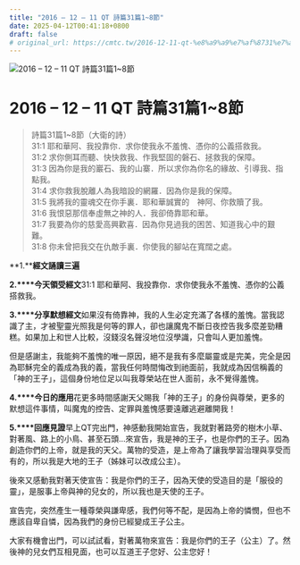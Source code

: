 ```yaml
---
title: "2016 – 12 – 11 QT 詩篇31篇1~8節"
date: 2025-04-12T00:41:18+0800
draft: false
# original_url: https://cmtc.tw/2016-12-11-qt-%e8%a9%a9%e7%af%8731%e7%af%8718%e7%af%80
---
```


![2016 – 12 – 11 QT 詩篇31篇1\~8節](/images/qt.jpg   "2016 – 12 – 11 QT 詩篇31篇1\~8節")

# 2016 – 12 – 11 QT 詩篇31篇1\~8節

> 詩篇31篇1\~8節（大衛的詩）  
> 31:1 耶和華阿、我投靠你．求你使我永不羞愧、憑你的公義搭救我。  
> 31:2 求你側耳而聽、快快救我、作我堅固的磐石、拯救我的保障。  
> 31:3 因為你是我的巖石、我的山寨．所以求你為你名的緣故、引導我、指點我。  
> 31:4 求你救我脫離人為我暗設的網羅．因為你是我的保障。  
> 31:5 我將我的靈魂交在你手裏．耶和華誠實的　神阿、你救贖了我。  
> 31:6 我恨惡那信奉虛無之神的人．我卻倚靠耶和華。  
> 31:7 我要為你的慈愛高興歡喜．因為你見過我的困苦、知道我心中的艱難。  
> 31:8 你未曾把我交在仇敵手裏．你使我的腳站在寬闊之處。

**1.****經文誦讀三遍**

**2.****今天領受經文**31:1 耶和華阿、我投靠你．求你使我永不羞愧、憑你的公義搭救我。

**3.****分享默想經文**如果沒有倚靠神，我的人生必定充滿了各樣的羞愧。當我認識了主，才被聖靈光照我是何等的罪人，卻也讓魔鬼不斷日夜控告我多麼差勁糟糕。如果加上和世人比較，沒錢沒名聲沒地位沒學識，只會叫人更加羞愧。

但是感謝主，我能夠不羞愧的唯一原因，絕不是我有多麼屬靈或是完美，完全是因為耶穌完全的義成為我的義，當我任何時間悔改到祂面前，我就成為因信稱義的「神的王子」，這個身份地位足以叫我尊榮站在世人面前，永不覺得羞愧。

**4.****今日的應用**花更多時間感謝天父賜我「神的王子」的身份與尊榮，更多的默想這件事情，叫魔鬼的控告、定罪與羞愧感要遠離逃避離開我！

**5.****回應見證**早上QT完出門，神感動我開始宣告，我就對著路旁的樹木小草、對著風、路上的小鳥、甚至石頭…來宣告，我是神的王子，也是你們的王子。因為創造你們的上帝，就是我的天父。萬物的受造，是上帝為了讓我學習治理與享受而有的，所以我是大地的王子（姊妹可以改成公主）。

後來又感動我對著天使宣告：我是你們的王子，因為天使的受造目的是「服役的靈」，是服事上帝與神的兒女的，所以我也是天使的王子。

宣告完，突然產生一種尊榮與謙卑感，我們何等不配，是因為上帝的憐憫，但也不應該自卑自憐，因為我們的身份已經變成王子公主。

大家有機會出門，可以試試看，對著萬物來宣告：我是你們的王子（公主）了。然後神的兒女們互相見面，也可以互道王子您好、公主您好！